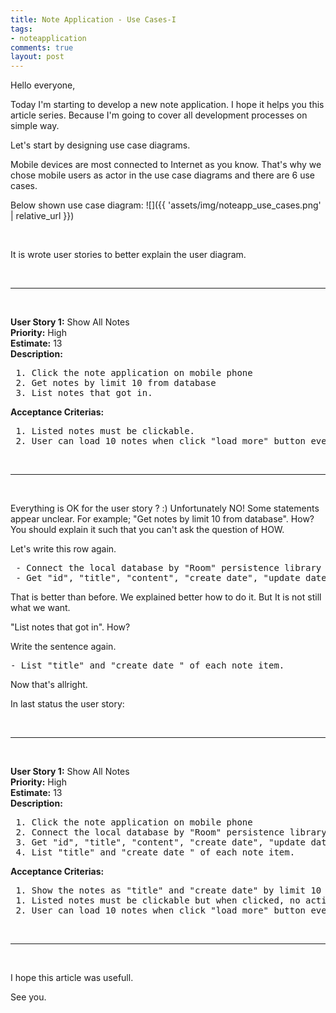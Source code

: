 ```yaml
---
title: Note Application - Use Cases-I
tags:
- noteapplication
comments: true
layout: post
---
```


Hello everyone,

Today I'm starting to develop a new note application. I hope it helps you this article series. Because I'm going to cover all development processes on simple way.

Let's start by designing  use case diagrams.

Mobile devices are most connected to Internet as you know. That's why we chose mobile users as actor in the  use case diagrams and  there are 6 use cases.

Below shown use case diagram:
![]({{ 'assets/img/noteapp_use_cases.png' | relative_url }})

<br/>

It is wrote user stories to better explain the  user diagram.

<br/>
<hr/>
<br/>


**User Story 1:** Show All Notes <br/>
**Priority:** High <br/>
**Estimate:** 13 <br/>
**Description:** <br/>
<pre>
 1. Click the note application on mobile phone
 2. Get notes by limit 10 from database
 3. List notes that got in.
</pre>
**Acceptance Criterias:** <br/>
<pre>
 1. Listed notes must be clickable.
 2. User can load 10 notes when click "load more" button everytimes.
</pre>

<br/>
<hr/>
<br/>

Everything is OK for the user story  ? :) Unfortunately NO! Some statements appear unclear. For example; "Get notes by limit 10 from database". How?
You should explain it such that you can't ask the question of HOW.
<br/>

Let's write this row again.

<pre>
 - Connect the local database by "Room" persistence library provided by Android
 - Get "id", "title", "content", "create date", "update date" values of "NOTES" table for 10 records using Room
</pre>

That is better than before. We explained better how to do it. But It is not still what we want. 

"List notes that got in". How?

Write the sentence again.

<pre>
- List "title" and "create date " of each note item.
</pre>

Now that's allright. 

In last status the user story:

<br/>
<hr/>
<br/>


**User Story 1:** Show All Notes <br/>
**Priority:** High <br/>
**Estimate:** 13 <br/>
**Description:** <br/>
<pre>
 1. Click the note application on mobile phone
 2. Connect the local database by "Room" persistence library provided by Android
 3. Get "id", "title", "content", "create date", "update date" values of "NOTES" table for 10 records using Room
 4. List "title" and "create date " of each note item.
</pre>
**Acceptance Criterias:** <br/>
<pre>
 1. Show the notes as "title" and "create date" by limit 10 records.
 1. Listed notes must be clickable but when clicked, no action for now.
 2. User can load 10 notes when click "load more" button everytimes.
</pre>

<br/>
<hr/>
<br/>

I hope this article was usefull. 

See you.
